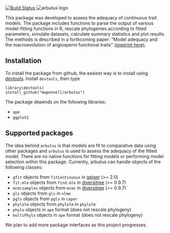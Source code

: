 
[![Build Status](https://travis-ci.org/mwpennell/arbutus.png?branch=master)](https://travis-ci.org/mwpennell/arbutus)
![arbutus logo](https://github.com/mwpennell/arbutus/raw/master/extra/arbutus_logo.png)

This package was developed to assess the adequacy of continuous trait models. The package includes functions to parse the output of various model-fitting functions in R, rescale phylogenies according to fitted parameters, simulate datasets, calculate summary statistics and plot results. The methods is described in a forthcoming paper: "Model adequacy and the macroevolution of angiosperm functional traits" [(preprint here)](http://biorxiv.org/content/early/2014/04/07/004002).

## Installation

To install the package from github, the easiest way is to install using [devtools](https://github.com/hadley/devtools). Install `devtools`, then type

```
library(devtools)
install_github("mwpennell/arbutus")
```

The package depends on the following libraries:

* `ape`
* `ggplot2`


## Supported packages

The idea behind `arbutus` is that models are fit to comparative data using other packages and `arbutus` is used to assess the adequacy of the fitted model. There are no native functions for fitting models or performing model selection within this package. Currently, arbutus can handle objects of the following classes:

* `gfit` objects from `fitContinuous` in [geiger](https://github.com/mwpennell/geiger-v2) (>= 2.0)
* `fit.mle` objects from `find.mle` in [diversitree](https://github.com/richfitz/diversitree) (>= 0.9.7)
* `mcmcsamples` objects from `mcmc` in [diversitree](https://githbu.com/richfitz/diversitree) (>= 0.9.7)`
* `gls` objects from `gls` in `nlme`
* `pgls` objects from `pgls` in `caper`
* `phylolm` objects from `phylolm` in `phylolm`
* `phylo` objects in `ape` format (does not rescale phylogeny)
* `multiPhylo` objects in `ape` format (does not rescale phylogeny)

We plan to add more package interfaces as this project progresses.

